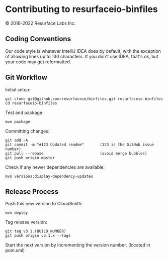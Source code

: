 # Contributing to resurfaceio-binfiles
&copy; 2016-2022 Resurface Labs Inc.

## Coding Conventions

Our code style is whatever IntelliJ IDEA does by default, with the exception of allowing lines up to 130 characters.
If you don't use IDEA, that's ok, but your code may get reformatted.

## Git Workflow

Initial setup:

```
git clone git@github.com:resurfaceio/binfiles.git resurfaceio-binfiles
cd resurfaceio-binfiles
```

Test and package:

```
mvn package
```

Committing changes:

```
git add -A
git commit -m "#123 Updated readme"       (123 is the GitHub issue number)
git pull --rebase                         (avoid merge bubbles)
git push origin master
```

Check if any newer dependencies are available:

```
mvn versions:display-dependency-updates
```

## Release Process

Push this new version to CloudSmith:

```
mvn deploy
```

Tag release version:

```
git tag v3.1.(BUILD_NUMBER)
git push origin v3.1.x --tags
```

Start the next version by incrementing the version number. (located in pom.xml)
